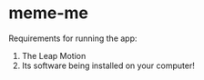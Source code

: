 # meme-me
Requirements for running the app:
1. The Leap Motion
2. Its software being installed on your computer!
